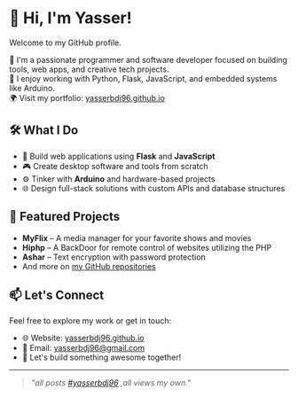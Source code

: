 # 👋 Hi, I'm Yasser! 

Welcome to my GitHub profile.

🚀 I'm a passionate programmer and software developer focused on building tools, web apps, and creative tech projects.  
🔧 I enjoy working with Python, Flask, JavaScript, and embedded systems like Arduino.  
🌍 Visit my portfolio: [yasserbdj96.github.io](https://yasserbdj96.github.io/)

## 🛠️ What I Do
- 🔨 Build web applications using **Flask** and **JavaScript**
- 🎮 Create desktop software and tools from scratch
- ⚙️ Tinker with **Arduino** and hardware-based projects
- 🌐 Design full-stack solutions with custom APIs and database structures

## 📌 Featured Projects
- **MyFlix** – A media manager for your favorite shows and movies  
- **Hiphp** – A BackDoor for remote control of websites utilizing the PHP
- **Ashar** – Text encryption with password protection  
- And more on [my GitHub repositories](https://github.com/yasserbdj96?tab=repositories)

## 📫 Let's Connect
Feel free to explore my work or get in touch:
- 🌐 Website: [yasserbdj96.github.io](https://yasserbdj96.github.io/)
- 📧 Email: [yasserbdj96@gmail.com](mailto:yasserbdj96@gmail.com)
- 💬 Let's build something awesome together!

---

> *"all posts <a href="#yasserbdj96">#yasserbdj96</a> ,all views my own."*

